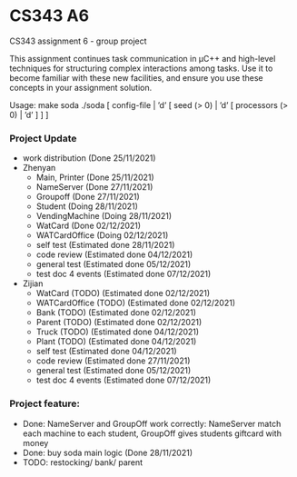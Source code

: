 # CS343 A6

CS343 assignment 6 - group project

This assignment continues task communication in µC++ and high-level techniques for structuring complex interactions
among tasks. Use it to become familiar with these new facilities, and ensure you use these concepts in your assignment solution.

Usage:	make soda
	./soda [ config-file | ’d’ [ seed (> 0) | ’d’ [ processors (> 0) | ’d’ ] ] ]


### Project Update
- work distribution         (Done 25/11/2021)
- Zhenyan
    - Main, Printer         (Done 25/11/2021)
    - NameServer            (Done 27/11/2021)
    - Groupoff              (Done 27/11/2021)
    - Student               (Doing 28/11/2021)
    - VendingMachine        (Doing 28/11/2021)
    - WatCard               (Done 02/12/2021)
    - WATCardOffice         (Doing 02/12/2021)
    - self test             (Estimated done 28/11/2021)
    - code review           (Estimated done 04/12/2021)
    - general test          (Estimated done 05/12/2021)
    - test doc 4 events     (Estimated done 07/12/2021)
- Zijian
    - WatCard (TODO)        (Estimated done 02/12/2021)
    - WATCardOffice (TODO)  (Estimated done 02/12/2021)
    - Bank  (TODO)          (Estimated done 02/12/2021)
    - Parent (TODO)         (Estimated done 02/12/2021)
    - Truck  (TODO)         (Estimated done 04/12/2021)
    - Plant  (TODO)         (Estimated done 04/12/2021)
    - self test             (Estimated done 04/12/2021)
    - code review           (Estimated done 27/11/2021)
    - general test          (Estimated done 05/12/2021)
    - test doc 4 events     (Estimated done 07/12/2021)


### Project feature:
- Done: NameServer and GroupOff work correctly: NameServer match each machine to each student, GroupOff gives students giftcard with money
- Done: buy soda main logic (Done 28/11/2021)
- TODO: restocking/ bank/ parent